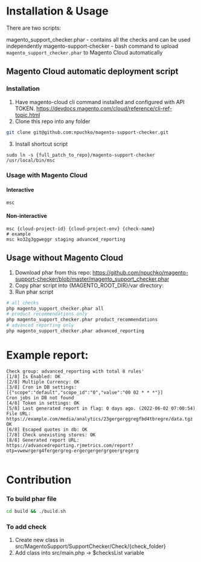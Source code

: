 # Installation & Usage

There are two scripts:

magento_support_checker.phar - contains all the checks and can be used independently
magento-support-checker - bash command to upload `magento_support_checker.phar` to Magento Cloud automatically

## Magento Cloud automatic deployment script

### Installation

1. Have magento-cloud cli command installed and configured with API TOKEN. https://devdocs.magento.com/cloud/reference/cli-ref-topic.html
2. Clone this repo into any folder
```bash 
git clone git@github.com:npuchko/magento-support-checker.git
```

3. Install shortcut script
```shell
sudo ln -s {full_patch_to_repo}/magento-support-checker /usr/local/bin/msc
```


### Usage with Magento Cloud
#### Interactive
```shell
msc
```
#### Non-interactive
```shell
msc {cloud-project-id} {cloud-project-env} {check-name}
# example
msc ko32g3ggweggr staging advanced_reporting
```



## Usage without Magento Cloud
1. Download phar from this repo: https://github.com/npuchko/magento-support-checker/blob/master/magento_support_checker.phar
2. Copy phar script into {MAGENTO_ROOT_DIR}/var directory:
3. Run phar script
```bash
# all checks
php magento_support_checker.phar all
# product recommendations only
php magento_support_checker.phar product_recommendations
# advanced reporting only
php magento_support_checker.phar advanced_reporting
```




# Example report:
```shell
Check group: advanced_reporting with total 8 rules'
[1/8] Is Enabled: OK
[2/8] Multiple Currency: OK
[3/8] Cron in DB settings: [{"scope":"default","scope_id":"0","value":"00 02 * * *"}]
Cron jobs in DB not found
[4/8] Token in settings: OK
[5/8] Last generated report in flag: 0 days ago. (2022-06-02 07:00:54) File URL: https://example.com/media/analytics/23gergerggregfbd4tbregre/data.tgz
OK
[6/8] Escaped quotes in db: OK
[7/8] Check unexisting stores: OK
[8/8] Generated report URL: https://advancedreporting.rjmetrics.com/report?otp=vwewrgerg4fergergreg-ergergergergrgeergregerg


```


# Contribution

### To build phar file
```bash
cd build && ./build.sh
```

### To add check
1. Create new class in src/MagentoSupport/SupportChecker/Check/{check_folder}
2. Add class into src/main.php  -> $checksList variable